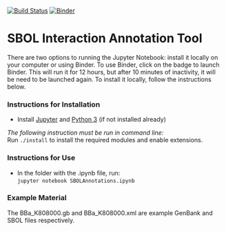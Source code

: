 [![Build Status](https://travis-ci.org/TASBE/SBOL-Annotator.svg?branch=master)](https://travis-ci.org/TASBE/SBOL-Annotator)
[![Binder](https://mybinder.org/badge_logo.svg)](https://mybinder.org/v2/gh/TASBE/SBOL-Annotator/master)
# SBOL Interaction Annotation Tool
There are two options to running the Jupyter Notebook: install it locally on your computer or using Binder. To use Binder, click on the badge to launch Binder. This will run it for 12 hours, but after 10 minutes of inactivity, it will be need to be launched again. To install it locally, follow the instructions below.
### Instructions for Installation
- Install [Jupyter](https://jupyter.org/install) and [Python 3](https://www.python.org/downloads/) (if not installed already)  
  
  
_The following instruction must be run in command line:_  
Run `./install` to install the required modules and enable extensions.

### Instructions for Use
- In the folder with the .ipynb file, run:  
    `jupyter notebook SBOLAnnotations.ipynb`
### Example Material
The BBa_K808000.gb and BBa_K808000.xml are example GenBank and SBOL files respectively.
